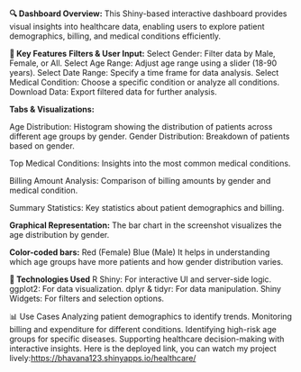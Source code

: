 **🔍 Dashboard Overview:**
This Shiny-based interactive dashboard provides visual insights into healthcare data, enabling users to explore patient demographics, billing, and medical conditions efficiently.

**📌 Key Features**
**Filters & User Input:**
Select Gender: Filter data by Male, Female, or All.
Select Age Range: Adjust age range using a slider (18-90 years).
Select Date Range: Specify a time frame for data analysis.
Select Medical Condition: Choose a specific condition or analyze all conditions.
Download Data: Export filtered data for further analysis.

**Tabs & Visualizations:**

Age Distribution: Histogram showing the distribution of patients across different age groups by gender.
Gender Distribution: Breakdown of patients based on gender.

Top Medical Conditions: Insights into the most common medical conditions.

Billing Amount Analysis: Comparison of billing amounts by gender and medical condition.

Summary Statistics: Key statistics about patient demographics and billing.

**Graphical Representation:**
The bar chart in the screenshot visualizes the age distribution by gender.

**Color-coded bars:**
Red (Female)
Blue (Male)
It helps in understanding which age groups have more patients and how gender distribution varies.

**🚀 Technologies Used**
R Shiny: For interactive UI and server-side logic.
ggplot2: For data visualization.
dplyr & tidyr: For data manipulation.
Shiny Widgets: For filters and selection options.

📊 Use Cases
Analyzing patient demographics to identify trends.
Monitoring billing and expenditure for different conditions.
Identifying high-risk age groups for specific diseases.
Supporting healthcare decision-making with interactive insights.
Here is the deployed link, you can watch my project lively:https://bhavana123.shinyapps.io/healthcare/
